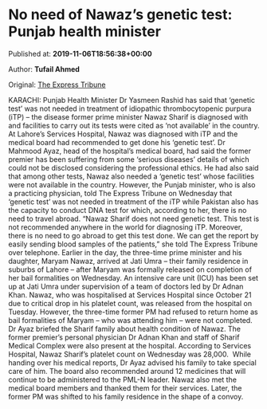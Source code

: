 
# No need of Nawaz’s genetic test: Punjab health minister

Published at: **2019-11-06T18:56:38+00:00**

Author: **Tufail Ahmed**

Original: [The Express Tribune](https://tribune.com.pk/story/2094911/1-no-need-nawazs-genetic-test-punjab-health-minister/)

KARACHI: Punjab Health Minister Dr Yasmeen Rashid has said that ‘genetic test’ was not needed in treatment of idiopathic thrombocytopenic purpura (iTP) – the disease former prime minister Nawaz Sharif is diagnosed with and facilities to carry out its tests were cited as ‘not available’ in the country.
At Lahore’s Services Hospital, Nawaz was diagnosed with iTP and the medical board had recommended to get done his ‘genetic test’.
Dr Mahmood Ayaz, head of the hospital’s medical board, had said the former premier has been suffering from some ‘serious diseases’ details of which could not be disclosed considering the professional ethics. He had also said that among other tests, Nawaz also needed a ‘genetic test’ whose facilities were not available in the country.
However, the Punjab minister, who is also a practicing physician, told The Express Tribune on Wednesday that ‘genetic test’ was not needed in treatment of the iTP while Pakistan also has the capacity to conduct DNA test for which, according to her, there is no need to travel abroad.
“Nawaz Sharif does not need genetic test. This test is not recommended anywhere in the world for diagnosing iTP. Moreover, there is no need to go abroad to get this test done. We can get the report by easily sending blood samples of the patients,” she told The Express Tribune over telephone.
Earlier in the day, the three-time prime minister and his daughter, Maryam Nawaz, arrived at Jati Umra – their family residence in suburbs of Lahore – after Maryam was formally released on completion of her bail formalities on Wednesday.
An intensive care unit (ICU) has been set up at Jati Umra under supervision of a team of doctors led by Dr Adnan Khan.
Nawaz, who was hospitalised at Services Hospital since October 21 due to critical drop in his platelet count, was released from the hospital on Tuesday. However, the three-time former PM had refused to return home as bail formalities of Maryam – who was attending him – were not completed.
Dr Ayaz briefed the Sharif family about health condition of Nawaz. The former premier’s personal physician Dr Adnan Khan and staff of Sharif Medical Complex were also present at the hospital.
According to Services Hospital, Nawaz Sharif’s platelet count on Wednesday was 28,000.  While handing over his medical reports, Dr Ayaz advised his family to take special care of him. The board also recommended around 12 medicines that will continue to be administered to the PML-N leader.
Nawaz also met the medical board members and thanked them for their services. Later, the former PM was shifted to his family residence in the shape of a convoy.
